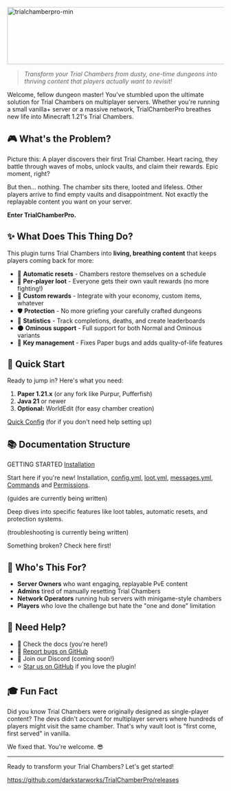 <img width="723" height="133" alt="trialchamberpro-min" src="https://github.com/user-attachments/assets/7be34fce-1bfc-4639-bd34-5fe417e43610" />

> _Transform your Trial Chambers from dusty, one-time dungeons into thriving content that players actually want to revisit!_

Welcome, fellow dungeon master! You've stumbled upon the ultimate solution for Trial Chambers on multiplayer servers. Whether you're running a small vanilla+ server or a massive network, TrialChamberPro breathes new life into Minecraft 1.21's Trial Chambers.

## 🎮 What's the Problem?

Picture this: A player discovers their first Trial Chamber. Heart racing, they battle through waves of mobs, unlock vaults, and claim their rewards. Epic moment, right?

But then... nothing. The chamber sits there, looted and lifeless. Other players arrive to find empty vaults and disappointment. Not exactly the replayable content you want on your server.

**Enter TrialChamberPro.**

## ✨ What Does This Thing Do?

This plugin turns Trial Chambers into **living, breathing content** that keeps players coming back for more:

- 🔄 **Automatic resets** - Chambers restore themselves on a schedule
- 👥 **Per-player loot** - Everyone gets their own vault rewards (no more fighting!)
- 💎 **Custom rewards** - Integrate with your economy, custom items, whatever
- 🛡️ **Protection** - No more griefing your carefully crafted dungeons
- 🎯 **Statistics** - Track completions, deaths, and create leaderboards
- 🌑 **Ominous support** - Full support for both Normal and Ominous variants
- 🔑 **Key management** - Fixes Paper bugs and adds quality-of-life features

## 🚀 Quick Start

Ready to jump in? Here's what you need:

1. **Paper 1.21.x** (or any fork like Purpur, Pufferfish)
2. **Java 21** or newer
3. **Optional:** WorldEdit (for easy chamber creation)

[Quick Config](https://darkstarworks.gitbook.io/darkstarworks-docs/tcp-documentation) (for if you don't need help setting up)

## 📚 Documentation Structure

GETTING STARTED
[Installation](https://darkstarworks.gitbook.io/darkstarworks-docs/tcp-documentation/getting-started/installation)

Start here if you're new! Installation, [config.yml](https://darkstarworks.gitbook.io/darkstarworks-docs/tcp-documentation/getting-started/configuration), [loot.yml](https://darkstarworks.gitbook.io/darkstarworks-docs/tcp-documentation/getting-started/configuration/loot.yml), [messages.yml](https://darkstarworks.gitbook.io/darkstarworks-docs/tcp-documentation/getting-started/configuration/messages.yml), [Commands](https://darkstarworks.gitbook.io/darkstarworks-docs/tcp-documentation/getting-started/commands) and [Permissions](https://darkstarworks.gitbook.io/darkstarworks-docs/tcp-documentation/getting-started/permissions).

(guides are currently being written)

Deep dives into specific features like loot tables, automatic resets, and protection systems.

(troubleshooting is currently being written)

Something broken? Check here first!

## 🎯 Who's This For?

- **Server Owners** who want engaging, replayable PvE content
- **Admins** tired of manually resetting Trial Chambers
- **Network Operators** running hub servers with minigame-style chambers
- **Players** who love the challenge but hate the "one and done" limitation

## 💬 Need Help?

- 📖 Check the docs (you're here!)
- 🐛 [Report bugs on GitHub](https://github.com/darkstarworks/TrialChamberPro/issues)
- 💬 Join our Discord (coming soon!)
- ⭐ [Star us on GitHub](https://github.com/darkstarworks/TrialChamberPro) if you love the plugin!

## 🎓 Fun Fact

Did you know Trial Chambers were originally designed as single-player content? The devs didn't account for multiplayer servers where hundreds of players might visit the same chamber. That's why vault loot is "first come, first served" in vanilla.

We fixed that. You're welcome. 😎

---

Ready to transform your Trial Chambers? Let's get started!

https://github.com/darkstarworks/TrialChamberPro/releases

